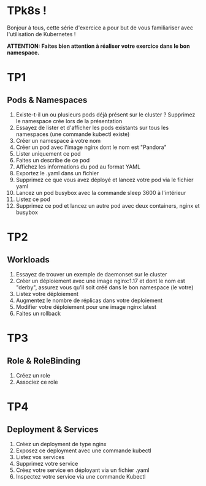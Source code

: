 # TPk8s ! 

Bonjour à tous, cette série d'exercice a pour but de vous familiariser avec l'utilisation de Kubernetes ! 

**ATTENTION: Faites bien attention à réaliser votre exercice dans le bon namespace.** 

# TP1
## Pods & Namespaces

 1. Existe-t-il un ou plusieurs pods déjà présent sur le cluster ? Supprimez le namespace crée lors de la présentation
 2. Essayez de lister et d'afficher les pods existants sur tous les namespaces (une commande kubectl existe)
 3. Créer un namespace à votre nom
 4. Créer un pod avec l'image nginx dont le  nom est "Pandora"
 5. Lister uniquement ce pod
 6. Faites un describe de ce pod
 7. Affichez les informations du pod au format YAML
 8. Exportez le .yaml dans un fichier
 9. Supprimez ce que vous avez déployé et lancez votre pod via le fichier yaml
 10. Lancez un pod busybox avec la commande sleep 3600 à l'intérieur
 11. Listez ce pod
 12. Supprimez ce pod et lancez un autre pod avec deux containers, nginx et busybox

# TP2
## Workloads

 1. Essayez de trouver un exemple de daemonset sur le cluster
 2. Créer un déploiement avec une image nginx:1.17 et dont le nom est "derby", assurez vous qu'il soit créé dans le bon namespace (le votre)
 3. Listez votre déploiement
 4. Augmentez le nombre de réplicas dans votre deploiement
 5. Modifier votre déploiement pour une image nginx:latest
 6. Faites un rollback

# TP3
## Role & RoleBinding

 1. Créez un role
 2. Associez ce role
 
# TP4
## Deployment & Services

 1. Créez un deployment de type nginx
 2. Exposez ce deployment avec une commande kubectl 
 3. Listez vos services
 4. Supprimez votre service
 5. Créez votre service en déployant via un fichier .yaml
 6. Inspectez votre service via une commande Kubectl

